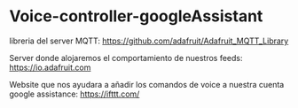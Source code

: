 # Voice-controller-googleAssistant


libreria del server MQTT:
https://github.com/adafruit/Adafruit_MQTT_Library

Server donde alojaremos el comportamiento de nuestros feeds:
https://io.adafruit.com

Website que nos ayudara a añadir los comandos de voice a nuestra cuenta google assistance:
https://ifttt.com/
